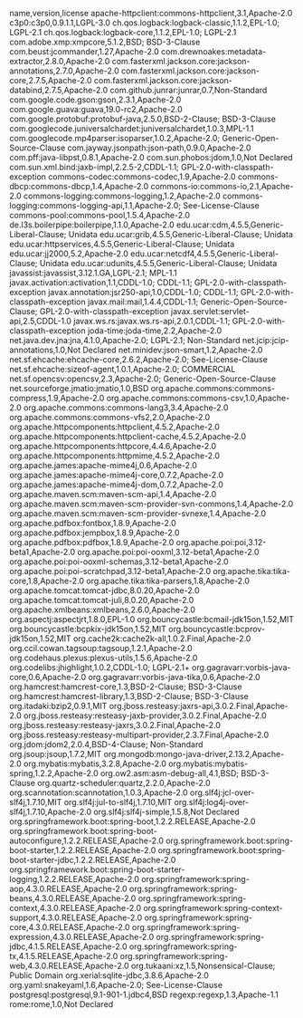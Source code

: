name,version,license
apache-httpclient:commons-httpclient,3.1,Apache-2.0
c3p0:c3p0,0.9.1.1,LGPL-3.0
ch.qos.logback:logback-classic,1.1.2,EPL-1.0; LGPL-2.1
ch.qos.logback:logback-core,1.1.2,EPL-1.0; LGPL-2.1
com.adobe.xmp:xmpcore,5.1.2,BSD; BSD-3-Clause
com.beust:jcommander,1.27,Apache-2.0
com.drewnoakes:metadata-extractor,2.8.0,Apache-2.0
com.fasterxml.jackson.core:jackson-annotations,2.7.0,Apache-2.0
com.fasterxml.jackson.core:jackson-core,2.7.5,Apache-2.0
com.fasterxml.jackson.core:jackson-databind,2.7.5,Apache-2.0
com.github.junrar:junrar,0.7,Non-Standard
com.google.code.gson:gson,2.3.1,Apache-2.0
com.google.guava:guava,19.0-rc2,Apache-2.0
com.google.protobuf:protobuf-java,2.5.0,BSD-2-Clause; BSD-3-Clause
com.googlecode.juniversalchardet:juniversalchardet,1.0.3,MPL-1.1
com.googlecode.mp4parser:isoparser,1.0.2,Apache-2.0; Generic-Open-Source-Clause
com.jayway.jsonpath:json-path,0.9.0,Apache-2.0
com.pff:java-libpst,0.8.1,Apache-2.0
com.sun.phobos:jdom,1.0,Not Declared
com.sun.xml.bind:jaxb-impl,2.2.5-2,CDDL-1.1; GPL-2.0-with-classpath-exception
commons-codec:commons-codec,1.9,Apache-2.0
commons-dbcp:commons-dbcp,1.4,Apache-2.0
commons-io:commons-io,2.1,Apache-2.0
commons-logging:commons-logging,1.2,Apache-2.0
commons-logging:commons-logging-api,1.1,Apache-2.0; See-License-Clause
commons-pool:commons-pool,1.5.4,Apache-2.0
de.l3s.boilerpipe:boilerpipe,1.1.0,Apache-2.0
edu.ucar:cdm,4.5.5,Generic-Liberal-Clause; Unidata
edu.ucar:grib,4.5.5,Generic-Liberal-Clause; Unidata
edu.ucar:httpservices,4.5.5,Generic-Liberal-Clause; Unidata
edu.ucar:jj2000,5.2,Apache-2.0
edu.ucar:netcdf4,4.5.5,Generic-Liberal-Clause; Unidata
edu.ucar:udunits,4.5.5,Generic-Liberal-Clause; Unidata
javassist:javassist,3.12.1.GA,LGPL-2.1; MPL-1.1
javax.activation:activation,1.1,CDDL-1.0; CDDL-1.1; GPL-2.0-with-classpath-exception
javax.annotation:jsr250-api,1.0,CDDL-1.0; CDDL-1.1; GPL-2.0-with-classpath-exception
javax.mail:mail,1.4.4,CDDL-1.1; Generic-Open-Source-Clause; GPL-2.0-with-classpath-exception
javax.servlet:servlet-api,2.5,CDDL-1.0
javax.ws.rs:javax.ws.rs-api,2.0.1,CDDL-1.1; GPL-2.0-with-classpath-exception
joda-time:joda-time,2.2,Apache-2.0
net.java.dev.jna:jna,4.1.0,Apache-2.0; LGPL-2.1; Non-Standard
net.jcip:jcip-annotations,1.0,Not Declared
net.minidev:json-smart,1.2,Apache-2.0
net.sf.ehcache:ehcache-core,2.6.2,Apache-2.0; See-License-Clause
net.sf.ehcache:sizeof-agent,1.0.1,Apache-2.0; COMMERCIAL
net.sf.opencsv:opencsv,2.3,Apache-2.0; Generic-Open-Source-Clause
net.sourceforge.jmatio:jmatio,1.0,BSD
org.apache.commons:commons-compress,1.9,Apache-2.0
org.apache.commons:commons-csv,1.0,Apache-2.0
org.apache.commons:commons-lang3,3.4,Apache-2.0
org.apache.commons:commons-vfs2,2.0,Apache-2.0
org.apache.httpcomponents:httpclient,4.5.2,Apache-2.0
org.apache.httpcomponents:httpclient-cache,4.5.2,Apache-2.0
org.apache.httpcomponents:httpcore,4.4.6,Apache-2.0
org.apache.httpcomponents:httpmime,4.5.2,Apache-2.0
org.apache.james:apache-mime4j,0.6,Apache-2.0
org.apache.james:apache-mime4j-core,0.7.2,Apache-2.0
org.apache.james:apache-mime4j-dom,0.7.2,Apache-2.0
org.apache.maven.scm:maven-scm-api,1.4,Apache-2.0
org.apache.maven.scm:maven-scm-provider-svn-commons,1.4,Apache-2.0
org.apache.maven.scm:maven-scm-provider-svnexe,1.4,Apache-2.0
org.apache.pdfbox:fontbox,1.8.9,Apache-2.0
org.apache.pdfbox:jempbox,1.8.9,Apache-2.0
org.apache.pdfbox:pdfbox,1.8.9,Apache-2.0
org.apache.poi:poi,3.12-beta1,Apache-2.0
org.apache.poi:poi-ooxml,3.12-beta1,Apache-2.0
org.apache.poi:poi-ooxml-schemas,3.12-beta1,Apache-2.0
org.apache.poi:poi-scratchpad,3.12-beta1,Apache-2.0
org.apache.tika:tika-core,1.8,Apache-2.0
org.apache.tika:tika-parsers,1.8,Apache-2.0
org.apache.tomcat:tomcat-jdbc,8.0.20,Apache-2.0
org.apache.tomcat:tomcat-juli,8.0.20,Apache-2.0
org.apache.xmlbeans:xmlbeans,2.6.0,Apache-2.0
org.aspectj:aspectjrt,1.8.0,EPL-1.0
org.bouncycastle:bcmail-jdk15on,1.52,MIT
org.bouncycastle:bcpkix-jdk15on,1.52,MIT
org.bouncycastle:bcprov-jdk15on,1.52,MIT
org.cache2k:cache2k-all,1.0.2.Final,Apache-2.0
org.ccil.cowan.tagsoup:tagsoup,1.2.1,Apache-2.0
org.codehaus.plexus:plexus-utils,1.5.6,Apache-2.0
org.codelibs:jhighlight,1.0.2,CDDL-1.0; LGPL-2.1+
org.gagravarr:vorbis-java-core,0.6,Apache-2.0
org.gagravarr:vorbis-java-tika,0.6,Apache-2.0
org.hamcrest:hamcrest-core,1.3,BSD-2-Clause; BSD-3-Clause
org.hamcrest:hamcrest-library,1.3,BSD-2-Clause; BSD-3-Clause
org.itadaki:bzip2,0.9.1,MIT
org.jboss.resteasy:jaxrs-api,3.0.2.Final,Apache-2.0
org.jboss.resteasy:resteasy-jaxb-provider,3.0.2.Final,Apache-2.0
org.jboss.resteasy:resteasy-jaxrs,3.0.2.Final,Apache-2.0
org.jboss.resteasy:resteasy-multipart-provider,2.3.7.Final,Apache-2.0
org.jdom:jdom2,2.0.4,BSD-4-Clause; Non-Standard
org.jsoup:jsoup,1.7.2,MIT
org.mongodb:mongo-java-driver,2.13.2,Apache-2.0
org.mybatis:mybatis,3.2.8,Apache-2.0
org.mybatis:mybatis-spring,1.2.2,Apache-2.0
org.ow2.asm:asm-debug-all,4.1,BSD; BSD-3-Clause
org.quartz-scheduler:quartz,2.2.0,Apache-2.0
org.scannotation:scannotation,1.0.3,Apache-2.0
org.slf4j:jcl-over-slf4j,1.7.10,MIT
org.slf4j:jul-to-slf4j,1.7.10,MIT
org.slf4j:log4j-over-slf4j,1.7.10,Apache-2.0
org.slf4j:slf4j-simple,1.5.8,Not Declared
org.springframework.boot:spring-boot,1.2.2.RELEASE,Apache-2.0
org.springframework.boot:spring-boot-autoconfigure,1.2.2.RELEASE,Apache-2.0
org.springframework.boot:spring-boot-starter,1.2.2.RELEASE,Apache-2.0
org.springframework.boot:spring-boot-starter-jdbc,1.2.2.RELEASE,Apache-2.0
org.springframework.boot:spring-boot-starter-logging,1.2.2.RELEASE,Apache-2.0
org.springframework:spring-aop,4.3.0.RELEASE,Apache-2.0
org.springframework:spring-beans,4.3.0.RELEASE,Apache-2.0
org.springframework:spring-context,4.3.0.RELEASE,Apache-2.0
org.springframework:spring-context-support,4.3.0.RELEASE,Apache-2.0
org.springframework:spring-core,4.3.0.RELEASE,Apache-2.0
org.springframework:spring-expression,4.3.0.RELEASE,Apache-2.0
org.springframework:spring-jdbc,4.1.5.RELEASE,Apache-2.0
org.springframework:spring-tx,4.1.5.RELEASE,Apache-2.0
org.springframework:spring-web,4.3.0.RELEASE,Apache-2.0
org.tukaani:xz,1.5,Nonsensical-Clause; Public Domain
org.xerial:sqlite-jdbc,3.8.6,Apache-2.0
org.yaml:snakeyaml,1.6,Apache-2.0; See-License-Clause
postgresql:postgresql,9.1-901-1.jdbc4,BSD
regexp:regexp,1.3,Apache-1.1
rome:rome,1.0,Not Declared